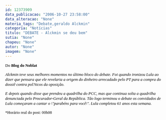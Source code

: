 ```yaml
---
id: 12373909
data_publicacao: "2006-10-27 23:58:00"
data_alteracao: "None"
materia_tags: "Debate,geraldo Alckmin"
categoria: "Notícias"
titulo: "DEBATE - Alckmin se deu bem"
sutia: "None"
chapeu: "None"
autor: "None"
imagem: "None"
---
```

<p><FONT color=#545454 size=2></p>
<p><P><FONT color=black><FONT face=Verdana>Do <STRONG>Blog do Noblat</STRONG></FONT></FONT><A name=post27579><FONT face=Verdana color=black> </FONT></P></p>
<p><P class=fontTitulo></A><EM><FONT face=Verdana color=black>Alckmin teve seus melhores momentos no último bloco do debate. Foi quando ironizou Lula ao dizer que pensara que ele revelaria a origem do dinheiro arrecadado pelo PT para a compra do dossiê contra pol?ticos da oposição. </FONT></EM></P></p>
<p><P><FONT color=black><EM><FONT face=Verdana>E depois quando disse que prendeu a quadrilha do PCC, mas que continua solta a quadrilha denunciada pelo Procurador-Geral da&nbsp;República. Tão logo terminou o debate os convidados de Lula começaram a cantar o \"parabéns para você\". Lula completou 61 anos esta semana.</FONT></EM> </FONT></P></FONT><FONT face=Verdana color=black size=2>*Horário&nbsp;real do post: 00h08</FONT> </p>

